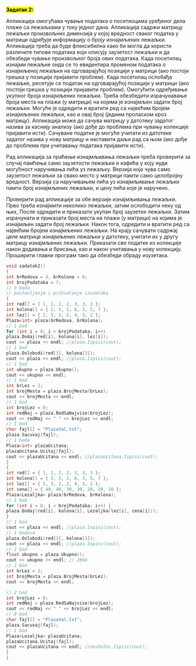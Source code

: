 **<mark>Задатак 2:</mark>**

Апликација омогућава чување података о посетиоцима уређеног дела плаже са лежаљкама у
току једног дана. Апликација садржи матрицу лежаљки произвољних димензија у којој
вредност сваког податка у матрици одређује информацију о броју изнајмљених лежаљки.
Апликација треба да буде флексибилна како би могла да користи различите типове података
који описују заузетост лежаљки и да обезбеди чување произвољног броја ових података. Када
посетилац изнајми лежаљке онда се то евидентира променом података о изнајмљеној лежаљки
на одговарајућој позицији у матрици (ако постоји грешка у позицији пријавити проблем). Када
посетилац ослобађа лежаљке, ресетује се податак на одговарајућој позицији у матрици (ако
постоји грешка у позицији пријавити проблем). Омогућити одређивање укупног броја
изнајмљених лежаљки. Треба обезбедити израчунавање броја места на плажи (у матрици) на
којима је изнајмљен задати број лежаљки. Могуће је одредити и вратити ред са највећим
бројем изнајмљених лежаљки, као и овај број (једним проласком кроз матрицу). Апликација
може да сачува матрицу у датотеку задатог назива за каснију анализу (ако дође до проблема
при чувању колекције пријавити исти). Сачуване податке је могуће учитати из датотеке
задатог назива у нову матрицу и наставити даљи рад са њом (ако дође до проблема при
учитавању података пријавити исти). 

Рад апликација за праћење изнајмљивања лежаљки треба проверити за случај памћења само
заузетости лежаљки и кафића у коју нуди могућност наручивања пића уз лежаљку. Верзија
која чува само заузетост лежаљки за свако место у матрици памти само целобројну вредност.
Верзија са наручивањем пића уз изнајмљивање лежаљки памти број изнајмљених лежаљки, и
цену пића које је наручено.

Проверити рад апликације за обе верзије изнајмљивања лежаљки. Прво треба изнајмити
неколико лежаљки, затим ослободити неку од њих, После одредити и приказати укупан број
заузетих лежаљки. Затим израчунати и приказати број места на плажи (у матрици) на којима
је изнајмљен задати број лежаљки. Након тога, одредити и вратити ред са највећим бројем
изнајмљених лежаљки. На крају сачувати садржај целе матрице изнајмљених лежаљки у
датотеку, учитати их у другу матрицу изнајмљених лежаљки. Приказати све податке из
колекције након додавања и брисања, као и након учитавања у нову колекцију. Проширити
главни програм тако да обезбеди обраду изузетака.

```cpp
void zadatak2()
{
int brRedova = 4, brKolona = 8;
int brojPodataka = 7;
// 3 boda
// postavljanje i prihvatanje izuzetaka
{
int red[] = { 1, 1, 2, 2, 3, 3, 3 };
int kolona[] = { 2, 5, 1, 6, 3, 5, 7 };
int lez[] = { 2, 3, 2, 2, 4, 3, 2 };
Plaza<int> plaza(brRedova, brKolona);
// 1 bod
for (int i = 0; i < brojPodataka; i++)
plaza.Dodaj(red[i], kolona[i], lez[i]);
cout << plaza << endl; //plaza.Ispisi(cout);
// 1 bod
plaza.Oslobodi(red[3], kolona[3]);
cout << plaza << endl; //plaza.Ispisi(cout);
// 1 bod
int ukupno = plaza.Ukupno();
cout << ukupno << endl;
// 1 bod
int brLez = 2;
int brojMesta = plaza.BrojMesta(brLez);
cout << brojMesta << endl;
// 1 bod
int brojLez = 0;
int redNaj = plaza.RedSaNajvise(brojLez);
cout << redNaj << " " << brojLez << endl;
// 1 bod
char fajl[] = "PlazaVal.txt";
plaza.Sacuvaj(fajl);
// 1 boda
Plaza<int> plazaUcitana;
plazaUcitana.Ucitaj(fajl);
cout << plazaUcitana << endl; //plazaUcitana.Ispisi(cout);
}
{
int red[] = { 1, 1, 2, 2, 3, 3, 3 };
int kolona[] = { 2, 5, 1, 6, 3, 5, 7 };
int lez[] = { 2, 3, 2, 2, 4, 3, 2 };
int cena[] = { 40, 40, 30, 30, 20, 20, 20 };
Plaza<Lezaljka> plaza(brRedova, brKolona);
// 1 bod
for (int i = 0; i < brojPodataka; i++) {
plaza.Dodaj(red[i], kolona[i], Lezaljka(lez[i], cena[i]));
}
// 1 bod
cout << plaza << endl; //plaza.Ispisi(cout);
// 1 bodova
plaza.Oslobodi(red[3], kolona[3]);
cout << plaza << endl; //plaza.Ispisi(cout);
// 2 bod
float ukupno = plaza.Ukupno();
cout << ukupno << endl; // 2664
// 2 bod
int brLez = 2;
int brojMesta = plaza.BrojMesta(brLez);
cout << brojMesta << endl;

// 2 bod
int brojLez = 0;
int redNaj = plaza.RedSaNajvise(brojLez);
cout << redNaj << " " << brojLez << endl;
// 0 bod
char fajl[] = "PlazaVal.txt";
plaza.Sacuvaj(fajl);
// 1 bod
Plaza<Lezaljka> plazaUcitana;
plazaUcitana.Ucitaj(fajl);
cout << plazaUcitana << endl; //novValUc.Ispisi(cout);
}
}
```
